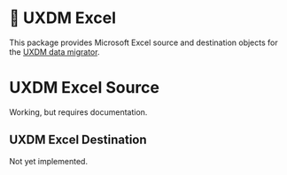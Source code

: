 # :twisted_rightwards_arrows: UXDM Excel

This package provides Microsoft Excel source and destination objects for the [UXDM data migrator](https://github.com/DivineOmega/uxdm).

# UXDM Excel Source

Working, but requires documentation.

## UXDM Excel Destination

Not yet implemented.